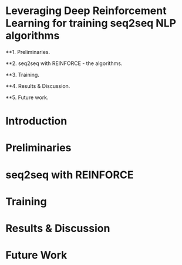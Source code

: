 # Leveraging Deep Reinforcement Learning for training seq2seq NLP algorithms


**1. Preliminaries.


**2. seq2seq with REINFORCE - the algorithms.


**3. Training.


**4. Results & Discussion.


**5. Future work.


# Introduction


# Preliminaries


# seq2seq with REINFORCE


# Training


# Results & Discussion


# Future Work
